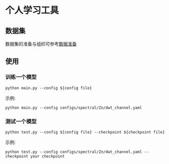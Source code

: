 # 个人学习工具

## 数据集
数据集的准备与组织可参考[数据准备](docs/data.md)

## 使用

### 训练一个模型
```shell
python main.py --config ${config file}
```
示例:
```shell
python main.py --config configs/spectral/Zn/dwt_channel.yaml
```

### 测试一个模型
```shell
python test.py --config ${config file} --checkpoint ${checkpoint file}
```
示例:
```shell
python test.py --config configs/spectral/Zn/dwt_channel.yaml --checkpoint your checkpoint
```